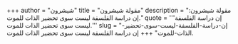 +++
author = "شيشرون"
title = "مقولة شيشرون"
description = "مقولة شيشرون: إن دراسة الفلسفة ليست سوى تحضير الذات للموت."
quote = '''إن دراسة الفلسفة ليست سوى تحضير الذات للموت.''' 
slug = "إن-دراسة-الفلسفة-ليست-سوى-تحضير-الذات-للموت"
+++
إن دراسة الفلسفة ليست سوى تحضير الذات للموت.
